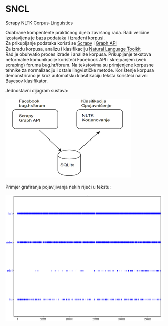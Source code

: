 # SNCL
Scrapy NLTK Corpus-Linguistics

Odabrane kompentente praktičnog dijela završnog rada. Radi veličine izostavljena je baza podataka i izrađeni korpusi.<br>
Za prikupljanje podataka koristi se <a href="http://scrapy.org/">Scrapy</a> i <a href="https://developers.facebook.com/docs/graph-api">Graph API</a><br>
Za izradu korpusa, analizu i klasifikaciju <a href="http://www.nltk.org/">Natural Language Toolkit</a><br>
Rad je obuhvatio proces izrade i analize korpusa. Prikupljanje tekstova neformalne komunikacije koristeći Facebook API i skrejpanjem 
(web scraping) foruma bug.hr/forum. Na tekstovima su primjenjene korpusne tehnike za normalizaciju i ostale lingvističke metode. Korištenje korpusa demonstrirano je kroz automatsku klasifikaciju teksta koristeći naivni Bayesov klasifikator.

Jednostavni dijagram sustava:<br><br>
<img src="https://raw.githubusercontent.com/franraknic/sncl/master/dijagram.png" width="400" height="250"><br><br>
Primjer grafiranja pojavljivanja nekih riječi u tekstu:<br><br>
<img src="https://raw.githubusercontent.com/franraknic/sncl/master/dispersion.png" width="700" height="400"><br><br>

